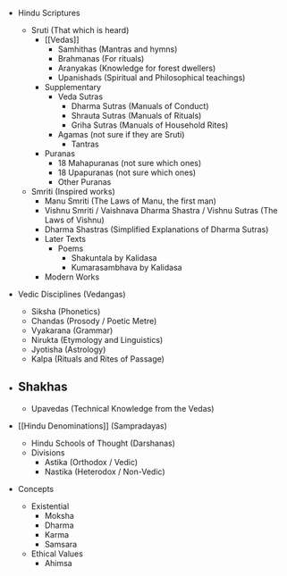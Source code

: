 - Hindu Scriptures
	- Sruti (That which is heard)
		- [[Vedas]]
			- Samhithas (Mantras and hymns)
			- Brahmanas (For rituals)
			- Aranyakas (Knowledge for forest dwellers)
			- Upanishads (Spiritual and Philosophical teachings)
		- Supplementary
			- Veda Sutras
				- Dharma Sutras (Manuals of Conduct)
				- Shrauta Sutras (Manuals of Rituals)
				- Griha Sutras (Manuals of Household Rites)
			- Agamas (not sure if they are Sruti)
				- Tantras
		- Puranas
			- 18 Mahapuranas (not sure which ones)
			- 18 Upapuranas (not sure which ones)
			- Other Puranas
	- Smriti (Inspired works)
		- Manu Smriti (The Laws of Manu, the first man)
		- Vishnu Smriti / Vaishnava Dharma Shastra / Vishnu Sutras (The Laws of Vishnu)
		- Dharma Shastras (Simplified Explanations of Dharma Sutras)
		- Later Texts
			- Poems
				- Shakuntala by Kalidasa
				- Kumarasambhava by Kalidasa
		- Modern Works

- Vedic Disciplines (Vedangas)
	- Siksha (Phonetics)
	- Chandas (Prosody / Poetic Metre)
	- Vyakarana (Grammar)
	- Nirukta (Etymology and Linguistics)
	- Jyotisha (Astrology)
	- Kalpa (Rituals and Rites of Passage)
- Shakhas
	- 
	- Upavedas (Technical Knowledge from the Vedas)
- [[Hindu Denominations]] (Sampradayas)
	- Hindu Schools of Thought (Darshanas)
	- Divisions
		- Astika (Orthodox / Vedic)
		- Nastika (Heterodox / Non-Vedic)
- Concepts
	- Existential
		- Moksha
		- Dharma
		- Karma
		- Samsara
	- Ethical Values
		- Ahimsa